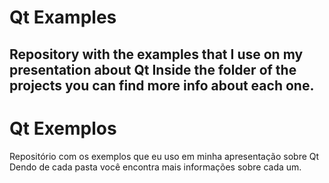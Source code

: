 # Qt Examples
Repository with the examples that I use on my presentation about Qt
Inside the folder of the projects you can find more info about each one.
---
# Qt Exemplos
Repositório com os exemplos que eu uso em minha apresentação sobre Qt
Dendo de cada pasta você encontra mais informações sobre cada um.
